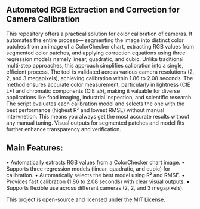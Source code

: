 ## Automated RGB Extraction and Correction for Camera Calibration

This repository offers a practical solution for color calibration of cameras. It automates the entire process— segmenting the image into distinct color patches from an image of a ColorChecker chart, extracting RGB values from segmented color patches, and applying correction equations using three regression models namely linear, quadratic, and cubic.
Unlike traditional multi-step approaches, this approach simplifies calibration into a single, efficient process. The tool is validated across various camera resolutions (2, 2, and 3 megapixels), achieving calibration within 1.86 to 2.08 seconds. The method ensures accurate color measurement, particularly in lightness (CIE L*) and chromatic components (CIE a*b*), making it valuable for diverse applications like food imaging, industrial inspection, and scientific research.
The script evaluates each calibration model and selects the one with the best performance (highest R² and lowest RMSE) without manual intervnetion. This means you always get the most accurate results without any manual tuning. Visual outputs for segmented patches and model fits further enhance transparency and verification.

## Main Features:
• Automatically extracts RGB values from a ColorChecker chart image.
• Supports three regression models (linear, quadratic, and cubic) for calibration.
• Automatically selects the best model using R² and RMSE.
• Provides fast calibration (1.86 to 2.08 seconds) with clear visual outputs.
• Supports flexible use across different cameras (2, 2, and 3 megapixels).


This project is open-source and licensed under the MIT License.
